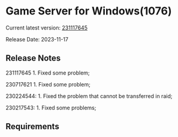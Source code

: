 Game Server for Windows(1076)
===============
Current latest version: [231117645](https://github.com/amusegame/v1076/releases/download/231117645/v1076-231117645.github.7z)

Release Date: 2023-11-17

Release Notes
-----------------------------------
231117645
	1. Fixed some problem; 

230717621
	1. Fixed some problem; 

230224544:
	1. Fixed the problem that cannot be transferred in raid; 

230217543:
	1. Fixed some problems; 


Requirements
-----------------------------------
